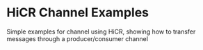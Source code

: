 HiCR Channel Examples
=====================

Simple examples for channel using HiCR, showing how to transfer messages through a producer/consumer channel

